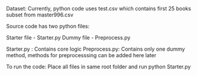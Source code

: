 Dataset:
Currently, python code uses test.csv which contains first 25 books subset from master996.csv


Source code has two python files:

Starter file - Starter.py
Dummy file - Preprocess.py

Starter.py : Contains core logic
Preprocess.py: Contains only one dummy method, methods for preprocesssing can be added here later

To run the code:
Place all files in same root folder and run
python Starter.py 
